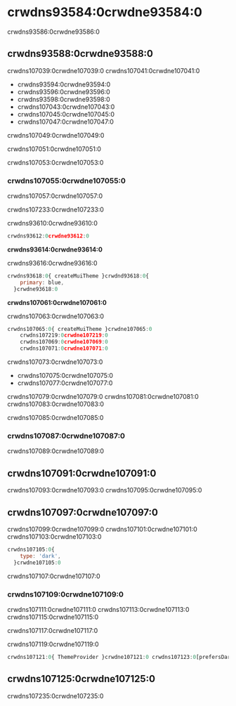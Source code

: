 # crwdns93584:0crwdne93584:0

<p class="description">crwdns93586:0crwdne93586:0</p>

## crwdns93588:0crwdne93588:0

crwdns107039:0crwdne107039:0 crwdns107041:0crwdne107041:0

- crwdns93594:0crwdne93594:0
- crwdns93596:0crwdne93596:0
- crwdns93598:0crwdne93598:0
- crwdns107043:0crwdne107043:0
- crwdns107045:0crwdne107045:0
- crwdns107047:0crwdne107047:0

crwdns107049:0crwdne107049:0

crwdns107051:0crwdne107051:0

crwdns107053:0crwdne107053:0

### crwdns107055:0crwdne107055:0

crwdns107057:0crwdne107057:0

crwdns107233:0crwdne107233:0

crwdns93610:0crwdne93610:0

```ts
crwdns93612:0crwdne93612:0
```

**crwdns93614:0crwdne93614:0**

crwdns93616:0crwdne93616:0

```js
crwdns93618:0{ createMuiTheme }crwdnd93618:0{
    primary: blue,
  }crwdne93618:0
```

**crwdns107061:0crwdne107061:0**

crwdns107063:0crwdne107063:0

```js
crwdns107065:0{ createMuiTheme }crwdne107065:0
    crwdns107219:0crwdne107219:0
    crwdns107069:0crwdne107069:0
    crwdns107071:0crwdne107071:0
```

crwdns107073:0crwdne107073:0

- crwdns107075:0crwdne107075:0
- crwdns107077:0crwdne107077:0

crwdns107079:0crwdne107079:0 crwdns107081:0crwdne107081:0 crwdns107083:0crwdne107083:0

crwdns107085:0crwdne107085:0

### crwdns107087:0crwdne107087:0

crwdns107089:0crwdne107089:0

## crwdns107091:0crwdne107091:0

crwdns107093:0crwdne107093:0 crwdns107095:0crwdne107095:0

## crwdns107097:0crwdne107097:0

crwdns107099:0crwdne107099:0 crwdns107101:0crwdne107101:0 crwdns107103:0crwdne107103:0

```js
crwdns107105:0{
    type: 'dark',
  }crwdne107105:0
```

crwdns107107:0crwdne107107:0

### crwdns107109:0crwdne107109:0

crwdns107111:0crwdne107111:0 crwdns107113:0crwdne107113:0 crwdns107115:0crwdne107115:0

crwdns107117:0crwdne107117:0

crwdns107119:0crwdne107119:0

```jsx
crwdns107121:0{ ThemeProvider }crwdne107121:0 crwdns107123:0[prefersDarkMode]crwdnd107123:0{theme}crwdne107123:0
```

## crwdns107125:0crwdne107125:0

crwdns107235:0crwdne107235:0